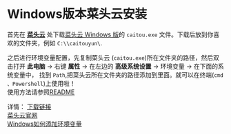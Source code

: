 # Windows版本菜头云安装
首先在 **[菜头云](https://caitouyun.com/)** 处下载[菜头云 Windows 版](https://cli.caitouyun.com/caitou.exe)的 `caitou.exe` 文件。下载后放到你喜欢的文件夹，例如 `C:\\caitouyun\`.

之后进行环境变量配置，先复制菜头云 (`caitou.exe`)所在文件夹的路径，然后双击打开 **此电脑**  ->  右键 **属性**  -> 在左边的 **高级系统设置**  ->  环境变量  -> 在下面的系统变量中， 找到 `Path`,把菜头云所在文件夹的路径添加到里面。就可以在终端(`cmd 、Powershell`)上使用啦！  
使用方法请参照[README](https://github.com/caitouyun/docs#%E8%8F%9C%E5%A4%B4%E4%BA%91)


详情：
[下载链接](https://cli.caitouyun.com/caitou.exe)  
[菜头云官网](https://caitouyun.com/)  
[Windows如何添加环境变量](https://jingyan.baidu.com/article/47a29f24610740c0142399ea.html)